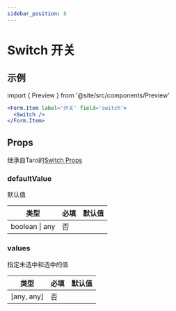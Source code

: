 ```yaml
---
sidebar_position: 8
---
```


# Switch 开关

## 示例

import { Preview } from '@site/src/components/Preview'

<Preview name='Switch' />

```jsx
<Form.Item label='开关' field='switch'>
  <Switch />
</Form.Item>
```

## Props

继承自Taro的[Switch Props](https://nervjs.github.io/taro-docs/docs/components/forms/switch)

### defaultValue

默认值

| 类型 | 必填 | 默认值 |
| ---- | -------- | ------- |
| boolean \| any | 否 |  |

### values

指定未选中和选中的值

| 类型 | 必填 | 默认值 |
| ---- | -------- | ------- |
| [any, any] | 否 |  |
